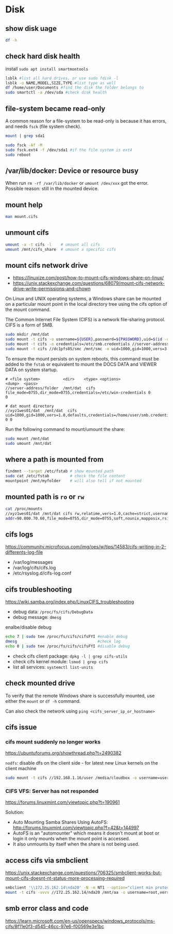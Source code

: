 # Disk

## show disk uage
```sh
df -h
```

## check hard disk health
install `sudo apt install smartmontools`
```sh
lsblk #list all hard drives, or use sudo fdisk -l
lsblk -o NAME,MODEL,SIZE,TYPE #list type as well
df /home/user/Documents #find the disk the folder belongs to
sudo smartctl -a /dev/sda #check disk health
```

## file-system became read-only
A common reason for a file-system to be read-only is because it has errors, and needs `fsck` (file system check).
```sh
mount | grep sda1

sudo fsck -Af -M
sudo fsck.ext4 -f /dev/sda1 #if the file system is ext4
sudo reboot
```

## /var/lib/docker: Device or resource busy
When run `rm -rf /var/lib/docker` or `umount /dev/xxx` got the error.
Possible reason: still in the mounted device.

## mount help
```sh
man mount.cifs
```

## unmount cifs
```sh
umount -a -t cifs -l    # umount all cifs
umount /mnt/cifs_share  # umount a specific cifs
```

## mount cifs network drive
- https://linuxize.com/post/how-to-mount-cifs-windows-share-on-linux/
- https://unix.stackexchange.com/questions/68079/mount-cifs-network-drive-write-permissions-and-chown

On Linux and UNIX operating systems, a Windows share can be mounted on a particular mount point 
in the local directory tree using the cifs option of the mount command.

The Common Internet File System (CIFS) is a network file-sharing protocol. CIFS is a form of SMB.
```sh
sudo mkdir /mnt/dat
sudo mount -t cifs -o username=${USER},password=${PASSWORD},uid=$(id -u),gid=$(id -g) //server-address/folder /mnt/dat
sudo mount -t cifs -o credentials=/etc/smb.credentials //server-address/folder /mnt/dat
sudo mount -t cifs //dc1pfs05/smc /mnt/smc -o uid=1000,gid=1000,vers=3.0,defaults,credentials=/home/user/smb.credentials --verbose
```

To ensure the mount persists on system reboots, this command must be added to 
the `fstab` or equivalent to mount the DOCS DATA and VIEWER DATA on system startup.
```
# <file system>          <dir>    <type> <options>                                                   <dump>  <pass>
//server-address/folder  /mnt/dat  cifs  file_mode=0755,dir_mode=0755,credentials=/etc/win-credentials 0       0

# dat mount directory
//xyz1wes01/dat  /mnt/dat  cifs  uid=1000,gid=1000,vers=1.0,defaults,credentials=/home/user/smb.credentials 0 0
```
Run the following command to mount/umount the share:
```sh
sudo mount /mnt/dat
sudo umount /mnt/dat
```

## where a path is mounted from
```sh
findmnt --target /etc/fstab # show mounted path
sudo cat /etc/fstab         # check the file content
mountpoint /mnt/myfolder    # will also tell if not mounted
```

## mounted path is `ro` or `rw`
```sh
cat /proc/mounts
//xyz1wes01/dat /mnt/dat cifs rw,relatime,vers=1.0,cache=strict,username=usr,domain=,uid=1000,forceuid,gid=1000,forcegid,
addr=90.800.70.60,file_mode=0755,dir_mode=0755,soft,nounix,mapposix,rsize=61440,wsize=65536,echo_interval=60,actimeo=1 0 0
```

## cifs logs
https://community.microfocus.com/img/oes/w/tips/14583/cifs-writing-in-2-differents-log-file
- /var/log/messages
- /var/log/cifs/cifs.log
- /etc/rsyslog.d/cifs-log.conf

## cifs troubleshooting
https://wiki.samba.org/index.php/LinuxCIFS_troubleshooting
- debug data: `/proc/fs/cifs/DebugData`
- debug message: `dmesg`

enalbe/disable debug
```sh
echo 7 | sudo tee /proc/fs/cifs/cifsFYI #enable debug
dmesg                                   #check log
echo 0 | sudo tee /proc/fs/cifs/cifsFYI #disable debug
```

- check cifs client package: `dpkg -l | grep cifs-utils`
- check cifs kernel module: `lsmod | grep cifs`
- list all services: `systemctl list-units` 

## check mounted drive
To verify that the remote Windows share is successfully mounted, use either the `mount` or `df -h` command.

Can also check the network using `ping <cifs_server_ip_or_hostname>`

## cifs issue
### cifs mount suddenly no longer works
https://ubuntuforums.org/showthread.php?t=2490382

`nodfs`: disable dfs on the client side - for latest new Linux kernels on the client machine
```sh
sudo mount -t cifs //192.168.1.16/user /media/cloudbox -o username=user,password=xxx,vers=1.0,nodfs
```

### CIFS VFS: Server has not responded
https://forums.linuxmint.com/viewtopic.php?t=190961

Solution: 
- Auto Mounting Samba Shares Using AutoFS: http://forums.linuxmint.com/viewtopic.php?f=42&t=144997
- AutoFS is an "automounter" which means it doesn't mount at boot or login it only mounts when the mount point is accessed.
- It also unmounts by itself when the share is not being used.

## access cifs via smbclient
https://unix.stackexchange.com/questions/706325/smbclient-works-but-mount-cifs-doesnt-nt-status-more-processing-required
```sh
smbclient '\\172.25.162.14\nda20' -N -m NT1 --option="client min protocol"=NT1
mount -t cifs -vvvv //172.25.162.14/nda20 /mnt/aa -o username=root,vers=1.0,guest
```

## smb error class and code
https://learn.microsoft.com/en-us/openspecs/windows_protocols/ms-cifs/8f11e0f3-d545-46cc-97e6-f00569e3e1bc
